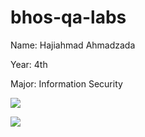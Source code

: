 # bhos-qa-labs



Name: Hajiahmad Ahmadzada

Year: 4th

Major: Information Security



![](https://github.com/ahmedvuqarsoy/bhos-qa-labs/workflows/gradle.yml/badge.svg)

![](https://github.com/ahmedvuqarsoy/bhos-qa-labs/blob/feature/lab1/.github/workflows/gradle.yml/badge.svg)

 
